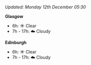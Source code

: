 *Updated: Monday 12th December 05:30*

**Glasgow**

* 6h: :sunny: Clear
* 7h - 17h: :cloud: Cloudy

**Edinburgh**

* 6h: :sunny: Clear
* 7h - 17h: :cloud: Cloudy
